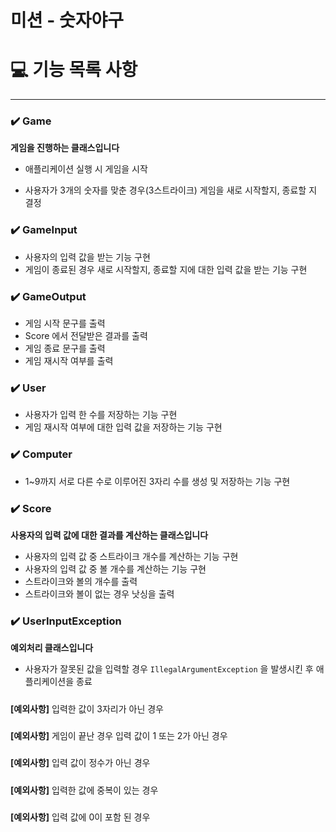 # 미션 - 숫자야구

# 💻 기능 목록 사항

<hr>


### ✔️ Game

**게임을 진행하는 클래스입니다**

- 애플리케이션 실행 시 게임을 시작

- 사용자가 3개의 숫자를 맞춘 경우(3스트라이크) 게임을 새로 시작할지, 종료할 지 결정

###
### ✔️ GameInput

- 사용자의 입력 값을 받는 기능 구현
- 게임이 종료된 경우 새로 시작할지, 종료할 지에 대한 입력 값을 받는 기능 구현

###
### ✔️ GameOutput

- 게임 시작 문구를 출력
- Score 에서 전달받은 결과를 출력
- 게임 종료 문구를 출력
- 게임 재시작 여부를 출력

###
### ✔️ User

- 사용자가 입력 한 수를 저장하는 기능 구현
- 게임 재시작 여부에 대한 입력 값을 저장하는 기능 구현

###
### ✔️ Computer

- 1~9까지 서로 다른 수로 이루어진 3자리 수를 생성 및 저장하는 기능 구현

###
### ✔️ Score
**사용자의 입력 값에 대한 결과를 계산하는 클래스입니다**

- 사용자의 입력 값 중 스트라이크 개수를 계산하는 기능 구현
- 사용자의 입력 값 중 볼 개수를 계산하는 기능 구현
- 스트라이크와 볼의 개수를 출력
- 스트라이크와 볼이 없는 경우 낫싱을 출력


###
### ✔️ UserInputException
**예외처리 클래스입니다**

- 사용자가 잘못된 값을 입력할 경우 `IllegalArgumentException` 을 발생시킨 후 애플리케이션을 종료
#####
**[예외사항]** 입력한 값이 3자리가 아닌 경우
#####
**[예외사항]** 게임이 끝난 경우 입력 값이 1 또는 2가 아닌 경우
#####
**[예외사항]** 입력 값이 정수가 아닌 경우
#####
**[예외사항]** 입력한 값에 중복이 있는 경우
#####
**[예외사항]** 입력 값에 0이 포함 된 경우
